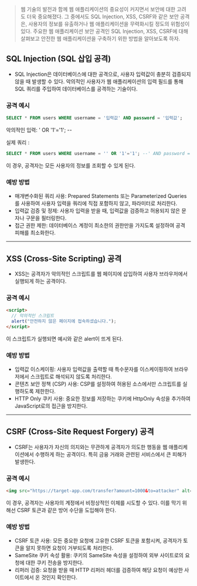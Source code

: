 > 웹 기술의 발전과 함께 웹 애플리케이션의 중요성이 커지면서 보안에 대한 고려도 더욱 중요해졌다. 그 중에서도 SQL Injection, XSS, CSRF와 같은 보안 공격은, 사용자의 정보를 유출하거나 웹 애플리케이션을 무력화시킬 정도의 위험성이 있다. 주요한 웹 애플리케이션 보안 공격인 SQL Injection, XSS, CSRF에 대해 살펴보고 안전한 웹 애플리케이션을 구축하기 위한 방법을 알아보도록 하자.

## SQL Injection (SQL 삽입 공격)
- SQL Injection은 데이터베이스에 대한 공격으로, 사용자 입력값이 충분히 검증되지 않을 때 발생할 수 있다. 악의적인 사용자가 웹 애플리케이션의 입력 필드를 통해 SQL 쿼리를 주입하여 데이터베이스를 공격하는 기술이다.

### 공격 예시
```sql
SELECT * FROM users WHERE username = '입력값' AND password = '입력값';
```
악의적인 입력: ' OR '1'='1'; --

실제 쿼리 : 
```sql
SELECT * FROM users WHERE username = '' OR '1'='1'; --' AND password = '';
```

이 경우, 공격자는 모든 사용자의 정보를 조회할 수 있게 된다.

### 예방 방법
- 매개변수화된 쿼리 사용: Prepared Statements 또는 Parameterized Queries를 사용하여 사용자 입력을 쿼리에 직접 포함하지 않고, 파라미터로 처리한다.
- 입력값 검증 및 정제: 사용자 입력을 받을 때, 입력값을 검증하고 허용되지 않은 문자나 구문을 필터링한다.
- 접근 권한 제한: 데이터베이스 계정이 최소한의 권한만을 가지도록 설정하여 공격 피해를 최소화한다.

---

## XSS (Cross-Site Scripting) 공격
- XSS는 공격자가 악의적인 스크립트를 웹 페이지에 삽입하여 사용자 브라우저에서 실행되게 하는 공격이다.

### 공격 예시
```html
<script>
  // 악의적인 스크립트
  alert("안전하지 않은 페이지에 접속하셨습니다.");
</script>
```
이 스크립트가 실행되면 예시와 같은 alert이 뜨게 된다.

### 예방 방법
- 입력값 이스케이핑: 사용자 입력값을 출력할 때 특수문자를 이스케이핑하여 브라우저에서 스크립트로 해석되지 않도록 처리한다.
- 콘텐츠 보안 정책 (CSP) 사용: CSP를 설정하여 허용된 소스에서만 스크립트를 실행하도록 제한한다.
- HTTP Only 쿠키 사용: 중요한 정보를 저장하는 쿠키에 HttpOnly 속성을 추가하여 JavaScript로의 접근을 방지한다.

---

## CSRF (Cross-Site Request Forgery) 공격
- CSRF는 사용자가 자신의 의지와는 무관하게 공격자가 의도한 행동을 웹 애플리케이션에서 수행하게 하는 공격이다. 특히 금융 거래와 관련된 서비스에서 큰 피해가 발생한다. 

### 공격 예시
```html
<img src="https://target-app.com/transfer?amount=1000&to=attacker" alt="이미지">
```
이 경우, 공격자는 사용자의 계정에서 비정상적인 이체를 시도할 수 있다. 이를 막기 위해선 CSRF 토큰과 같은 방어 수단을 도입해야 한다.

### 예방 방법
- CSRF 토큰 사용: 모든 중요한 요청에 고유한 CSRF 토큰을 포함시켜, 공격자가 토큰을 알지 못하면 요청이 거부되도록 처리한다.
- SameSite 쿠키 속성 활용: 쿠키의 SameSite 속성을 설정하여 외부 사이트로의 요청에 대한 쿠키 전송을 방지한다.
- 리퍼러 검증: 요청을 받을 때 HTTP 리퍼러 헤더를 검증하여 해당 요청이 예상한 사이트에서 온 것인지 확인한다.

